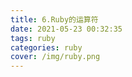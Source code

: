 ```yaml
---
title: 6.Ruby的运算符
date: 2021-05-23 00:32:35
tags: ruby
categories: ruby
cover: /img/ruby.png
---
```

